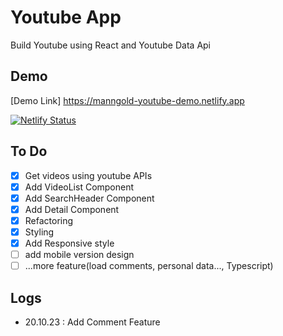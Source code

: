 # Youtube App

Build Youtube using React and Youtube Data Api

## Demo

[Demo Link] https://manngold-youtube-demo.netlify.app

[![Netlify Status](https://api.netlify.com/api/v1/badges/44223cc3-417c-48bb-b1f6-f9f044c80094/deploy-status)](https://app.netlify.com/sites/manngold-youtube-demo/deploys)

## To Do

- [x] Get videos using youtube APIs
- [x] Add VideoList Component
- [x] Add SearchHeader Component
- [x] Add Detail Component
- [x] Refactoring
- [x] Styling
- [x] Add Responsive style
- [ ] add mobile version design
- [ ] ...more feature(load comments, personal data..., Typescript)

## Logs

- 20.10.23 : Add Comment Feature

